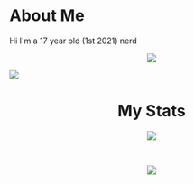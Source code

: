 <h1 allign="center">About Me</h1>
<p allign="center">
  Hi I'm a 17 year old (1st 2021) nerd
</p>



<p align="center">
  <a href="https://github.com/pixlofc" target="blank_"><img src="https://img.shields.io/badge/GitHub%20-191717.svg?&style=for-the-badge&logo=github&logoColor=white"></a>
  
  <a href="https://open.spotify.com/user/dikvaoh5fwrqwmqabp5mbrwoh" target="blank_"><img src="https://img.shields.io/badge/Spotify%20-1ed760.svg?&style=for-the-badge&logo=spotify&logoColor=white"></a>
  
</p>





<h1 align="center">My Stats</h1>
<p align="center">
  <img src="https://github-readme-stats.vercel.app/api?username=pixlofc&count_private=true&show_icons=true&include_all_commits=true&theme=dark">
</p>
</br>
<p align="center">
  <img src="https://github-readme-stats.vercel.app/api/top-langs/?username=pixlofc&layout=compact&theme=dark">
</p>
